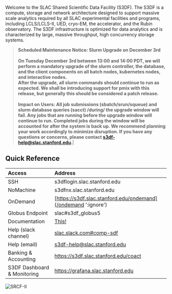 Welcome to the SLAC Shared Scientific Data Facility (S3DF). The S3DF
is a compute, storage and network architecture designed to support
massive scale analytics required by all SLAC experimental facilities
and programs, including LCLS/LCLS-II, UED, cryo-EM, the accelerator,
and the Rubin observatory. The S3DF infrastructure is optimized for
data analytics and is characterized by large, massive throughput, high
concurrency storage systems.

> ****Scheduled Maintenance Notice: Slurm Upgrade on December 3rd<br><br>
On Tuesday December 3rd between 13:00 and 14:00 PDT, we will perform a mandatory upgrade of the slurm controller, the database, and the client components on all batch nodes, kubernetes nodes, and interactive nodes.<br>After the upgrade, all slurm commands should continue to run as expected. We shall be introducing support for pmix with this release, but generally this should be considered a patch release.<br><br>Impact on Users: All job submissions (sbatch/srun/squeue) and slurm database queries (sacct) /during/ the upgrade window will fail. Any jobs that are running before the upgrade window will continue to run. Completed jobs during the window will be accounted for after the system is back up.
We recommend planning your work accordingly to minimize disruption. If you have any questions or concerns, please contact s3df-help@slac.stanford.edu.****|


## Quick Reference

| Access 	| Address | 
| :--- | :--- |
| SSH 	|  s3dflogin.slac.stanford.edu|
| NoMachine |  s3dfnx.slac.stanford.edu|
| OnDemand 	| [https://s3df.slac.stanford.edu/ondemand](/ondemand ':ignore') |	
| Globus Endpoint 	| slac#s3df_globus5|
| Documentation | [This!](/ ':ignore')|
| Help (slack channel) | [slac.slack.com#comp-sdf](https://app.slack.com/client/T1X4J8FJ8/C01965DTG91)|
| Help (email) | s3df-help@slac.stanford.edu|
| Banking & Accounting | https://s3df.slac.stanford.edu/coact|
| S3DF Dashboard & Monitoring | https://grafana.slac.stanford.edu|


![SRCF-II](assets/srcf-ii.png)
